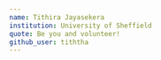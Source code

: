 ```yaml
---
name: Tithira Jayasekera
institution: University of Sheffield
quote: Be you and volunteer!
github_user: tiththa
---
```

